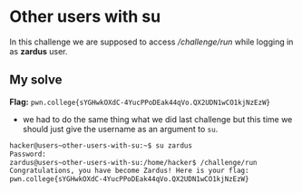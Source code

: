 # Other users with su
In this challenge we are supposed to access */challenge/run* while logging in as **zardus** user.

## My solve
**Flag:** `pwn.college{sYGHwkOXdC-4YucPPoDEak44qVo.QX2UDN1wCO1kjNzEzW}`

- we had to do the same thing what we did last challenge but this time we should just give the username as an argument to `su`.

```bash
hacker@users~other-users-with-su:~$ su zardus
Password: 
zardus@users~other-users-with-su:/home/hacker$ /challenge/run
Congratulations, you have become Zardus! Here is your flag:
pwn.college{sYGHwkOXdC-4YucPPoDEak44qVo.QX2UDN1wCO1kjNzEzW}
```
